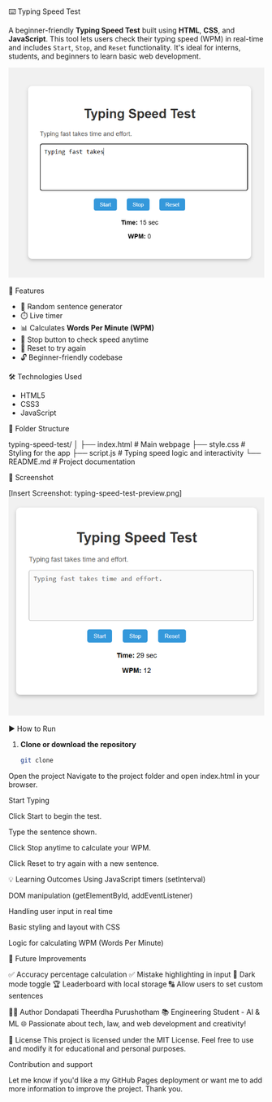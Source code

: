 ⌨️ Typing Speed Test

A beginner-friendly **Typing Speed Test** built using **HTML**, **CSS**, and **JavaScript**. This tool lets users check their typing speed (WPM) in real-time and includes `Start`, `Stop`, and `Reset` functionality. It's ideal for interns, students, and beginners to learn basic web development.

![Type speed Preview](typings.png)

🚀 Features

- 📝 Random sentence generator
- ⏱️ Live timer
- 📊 Calculates **Words Per Minute (WPM)**
- 🛑 Stop button to check speed anytime
- 🔁 Reset to try again
- 🔓 Beginner-friendly codebase

🛠️ Technologies Used

- HTML5
- CSS3
- JavaScript

📁 Folder Structure

typing-speed-test/
│
├── index.html # Main webpage
├── style.css # Styling for the app
├── script.js # Typing speed logic and interactivity
└── README.md # Project documentation

📸 Screenshot

[Insert Screenshot: typing-speed-test-preview.png]
![Type speed Preview](typingstoop.png)


▶️ How to Run

1. **Clone or download the repository**
   ```bash
   git clone 
Open the project
Navigate to the project folder and open index.html in your browser.

Start Typing

Click Start to begin the test.

Type the sentence shown.

Click Stop anytime to calculate your WPM.

Click Reset to try again with a new sentence.

💡 Learning Outcomes
Using JavaScript timers (setInterval)

DOM manipulation (getElementById, addEventListener)

Handling user input in real time

Basic styling and layout with CSS

Logic for calculating WPM (Words Per Minute)


🔄 Future Improvements 

✅ Accuracy percentage calculation
✅ Mistake highlighting in input
🌙 Dark mode toggle
🏆 Leaderboard with local storage
🔠 Allow users to set custom sentences

🧑‍💻 Author
Dondapati Theerdha Purushotham 
📚 Engineering Student - AI & ML
🌐 Passionate about tech, law, and web development and creativity!

📄 License
This project is licensed under the MIT License. Feel free to use and modify it for educational and personal purposes.

Contribution and support

Let me know if you'd like a my GitHub Pages deployment or want me to add more information to improve the project. Thank you.
